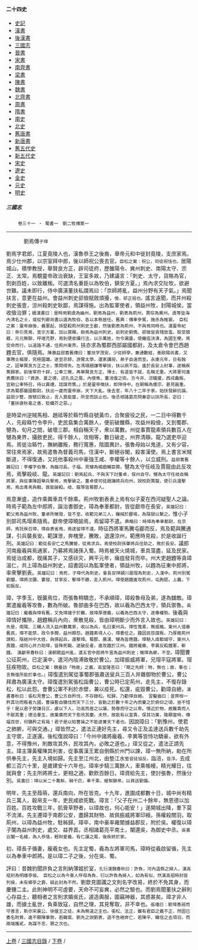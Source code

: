  



#### 二十四史

*   [史記](../a01/a01.md)
*   [漢書](../a02/a02.md)
*   [後漢書](../a03/a03.md)
*   [三國志](../a04/a04.md)
*   [晉書](../a05/a05.md)
*   [宋書](../a06/a06.md)
*   [南齊書](../a07/a07.md)
*   [梁書](../a08/a08.md)
*   [陳書](../a09/a09.md)
*   [魏書](../a10/a10.md)
*   [北齊書](../a11/a11.md)
*   [周書](../a12/a12.md)
*   [隋書](../a13/a13.md)
*   [南史](../a14/a14.md)
*   [北史](../a15/a15.md)
*   [舊唐書](../a16/a16.md)
*   [新唐書](../a17/a17.md)
*   [舊五代史](../a18/a18.md)
*   [新五代史](../a19/a19.md)
*   [宋史](../a20/a20.md)
*   [遼史](../a21/a21.md)
*   [金史](../a22/a22.md)
*   [元史](../a23/a23.md)
*   [明史](../a24/a24.md)


##### 三國志
　　
	`卷三十一 ‧ 蜀書一　劉二牧傳第一`   

* * *

`　　　　`劉焉傳`子璋 `

劉焉字君郎，江夏竟陵人也，漢魯恭王之後裔，章帝元和中徙封竟陵，支庶家焉。焉少仕州郡，以宗室拜中郎，後以師祝公喪去官。`臣松之案：祝公，司徒祝恬也。`居陽城山，積學教授，舉賢良方正，辟司徒府，歷雒陽令、兾州刺史、南陽太守、宗正、太常。焉覩靈帝政治衰缺，王室多故，乃建議言：「刺史、太守，貨賂為官，割剥百姓，以致離叛。可選清名重臣以為牧伯，鎮安方夏。」焉內求交阯牧，欲避世難。議未即行，侍中廣漢董扶私謂焉曰：「京師將亂，益州分野有天子氣。」焉聞扶言，意更在益州。會益州刺史郤儉賦斂煩擾，`儉，郤正祖也。`謠言遠聞，而并州殺刺史張壹，涼州殺刺史耿鄙，焉謀得施。出為監軍使者，領益州牧，封陽城侯，當收儉治罪；`續漢書曰：是時用劉虞為幽州，劉焉為益州，劉表為荊州，賈琮為兾州。虞等皆海內清名之士，或從列卿尚書以選為牧伯，各以本秩居任。舊典：傳車參駕，施赤為帷裳。　臣松之案：靈帝崩後，義軍起，孫堅殺荊州刺史王叡，然後劉表為荊州，不與焉同時也。漢靈帝紀曰：帝引見焉，宣示方畧，加以賞賜，勑焉為益州刺史。前刺史劉儁、郤儉皆貪殘放濫，取受狼藉，元元無聊，呼嗟充野，焉到便收攝行法，以示萬姓，勿令漏露，使癰疽決潰，為國生梗。焉受命而行，以道路不通，住荊州東界。`扶亦求為蜀郡西部屬國都尉，及太倉令會巴西趙韙去官，俱隨焉。`陳壽益部耆舊傳曰：董扶字茂安。少從師學，兼通數經，善歐陽尚書，又事聘士楊厚，究極圖讖。遂至京師，游覽太學，還家講授，弟子自遠而至。永康元年，日有蝕之，詔舉賢良方正之士，策問得失。左馮翊趙謙等舉扶，扶以病不詣，遙於長安上封事，遂稱疾篤歸家。前後宰府十辟，公車三徵，再舉賢良方正、博士、有道皆不就，名稱尤重。大將軍何進表薦扶曰：「資游、夏之德，述孔氏之風，內懷焦、董消復之術。方今并、涼騷擾，西戎蠢叛，宜勑公車特召，待以異禮，諮謀奇策。」於是靈帝徵扶，即拜侍中。在朝稱為儒宗，甚見器重。求為蜀郡屬國都尉。扶出一歲而靈帝崩，天下大亂。後去官，年八十二卒于家。始扶發辭抗論，益部少雙，故號曰致止，言人莫能當，所至而談止也。後丞相諸葛亮問秦宓以扶所長，宓曰：「董扶襃秋毫之善，貶纖芥之惡。」`

是時梁州逆賊馬相、趙祗等於緜竹縣自號黃巾，合聚疲役之民，一二日中得數千人，先殺緜竹令李升，吏民翕集合萬餘人，便前破雒縣，攻益州殺儉，又到蜀郡、犍為，旬月之間，破壞三郡。相自稱天子，衆以萬數。州從事賈龍素領兵數百人在犍為東界，攝斂吏民，得千餘人，攻相等，數日破走，州界清靜。龍乃選吏卒迎焉。焉徙治緜竹，撫納離叛，務行寬惠，陰圖異計。張魯母始以鬼道，又有少容，常往來焉家，故焉遣魯為督義司馬，住漢中，斷絕谷閣，殺害漢使。焉上書言米賊斷道，不得復通，又託他事殺州中豪強王咸、李權等十餘人，以立威刑。`益部耆舊雜記曰：李權字伯豫，為臨邛長。子福。見犍為楊戲輔臣贊。`犍為太守任岐及賈龍由此反攻焉，焉擊殺岐、龍。`英雄記曰：劉焉起兵，不與天下討董卓，保州自守。犍為太守任岐自稱將軍，與從事陳超舉兵擊焉，焉擊破之。董卓使司徒趙謙將兵向州，說校尉賈龍，使引兵還擊焉，焉出青羌與戰，故能破殺。岐、龍等皆蜀郡人。`

焉意漸盛，造作乘輿車具千餘乘。荊州牧劉表表上焉有似子夏在西河疑聖人之論。時焉子範為左中郎將，誕治書御史，璋為奉車都尉，皆從獻帝在長安，`英雄記曰：範父焉為益州牧，董卓所徵發，皆不至。收範兄弟三人，鏁械於郿塢，為陰獄以繫之。`惟小子別部司馬瑁素隨焉。獻帝使璋曉諭焉，焉留璋不遣。`典略曰：時璋為奉車都尉，在京師。焉託疾召璋，璋自表省焉，焉遂留璋不還。`時征西將軍馬騰屯郿而反，焉及範與騰通謀，引兵襲長安。範謀泄，奔槐里，騰敗，退還涼州，範應時見殺，於是收誕行刑。`英雄記曰：範從長安亡之馬騰營，從焉求兵。焉使校尉孫肇將兵往助之，敗於長安。`議郎河南龐羲與焉通家，乃募將焉諸孫入蜀。時焉被天火燒城，車具蕩盡，延及民家。焉徙治成都，旣痛其子，又感祅灾，興平元年，癕疽發背而卒。州大吏趙韙等貪璋溫仁，共上璋為益州刺史，詔書因以為監軍使者，領益州牧，以韙為征東中郎將，率衆擊劉表。`英雄記曰：焉死，子璋代為刺史。會長安拜潁川扈瑁為刺史，入漢中。荊州別駕劉闔，璋將沈彌、婁發、甘寧反，擊璋不勝，走入荊州。璋使趙韙進攻荊州，屯朐䏰。上蠢，下如振反。`

璋，字季玉，旣襲焉位，而張魯稍驕恣，不承順璋，璋殺魯母及弟，遂為讎敵。璋累遣龐羲等攻魯，數為所破。魯部曲多在巴西，故以羲為巴西太守，領兵禦魯。`英雄記曰：龐羲與璋有舊，又免璋諸子於難，故璋厚德羲，以羲為巴西太守，遂專權勢。`後羲與璋情好攜隙，趙韙稱兵內向，衆散見殺，皆由璋明斷少而外言入故也。`英雄記曰：先是，南陽、三輔人流入益州數萬家，收以為兵，名曰東州兵。璋性寬柔，無威略，東州人侵暴舊民，璋不能禁，政令多闕，益州頗怨。趙韙素得人心，璋委任之。韙因民怨謀叛，乃厚賂荊州請和，陰結州中大姓，與俱起兵，還擊璋。蜀郡、廣漢、犍為皆應韙。璋馳入成都城守，東州人畏韙，咸同心并力助璋，皆殊死戰，遂破反者，進攻韙於江州。韙將龐樂、李異反殺韙軍，斬韙。　漢獻帝春秋曰：漢朝聞益州亂，遣五官中郎將牛亶為益州刺史；徵璋為卿，不至。`璋聞曹公征荊州，已定漢中，遣河內陰溥致敬於曹公。加璋振威將軍，兄瑁平寇將軍。瑁狂疾物故。`臣松之案：魏臺訪「物故」之義，高堂隆荅曰：「聞之先師：物，無也；故，事也；言無復所能於事也。」`璋復遣別駕從事蜀郡張肅送叟兵三百人并雜御物於曹公，曹公拜肅為廣漢太守。璋復遣別駕張松詣曹公，曹公時已定荊州，走先主，不復存錄松，松以此怨。會曹公軍不利於赤壁，兼以疫死。松還，疵毀曹公，勸璋自絕，`漢書春秋曰：張松見曹公，曹公方自矜伐，不存錄松。松歸，乃勸璋自絕。　習鑿齒曰：昔齊桓一矜其功而叛者九國，曹操暫自驕伐而天下三分，皆勤之於數十年之內而棄之於俯仰之頃，豈不惜乎！是以君子勞謙日仄，慮以下人，功高而居之以讓，勢尊而守之以卑。情近於物，故雖貴而人不猒其重；德洽羣生，故業廣而天下愈欣其慶。夫然，故能有以富貴，保其功業，隆顯當時，傳福百世，何驕矜之有哉！君子是以知曹操之不能遂兼天下者也。`因說璋曰：「劉豫州，使君之肺腑，可與交通。」璋皆然之，遣法正連好先主，尋又令正及孟達送兵數千助先主守禦，正遂還。後松復說璋曰：「今州中諸將龐羲、李異等皆恃功驕豪，欲有外意，不得豫州，則敵攻其外，民攻其內，必敗之道也。」璋又從之，遣法正請先主。璋主簿黃權陳其利害，從事廣漢王累自倒縣於州門以諫，璋一無所納，勑在所供奉先主，先主入境如歸。先主至江州北，由墊江水`墊音徒協反。`詣涪，`音浮。`去成都三百六十里，是歲建安十六年也。璋率步騎三萬餘人，車乘帳幔，精光耀日，往就與會；先主所將將士，更相之適，歡飲百餘日。璋資給先主，使討張魯，然後分別。`吳書曰：璋以米二十萬斛，騎千匹，車千乘，繒絮錦帛，以資送劉備。`

明年，先主至葭萌，還兵南向，所在皆克。十九年，進圍成都數十日，城中尚有精兵三萬人，穀帛支一年，吏民咸欲死戰。璋言：「父子在州二十餘年，無恩德以加百姓。百姓攻戰三年，肌膏草野者，以璋故也，何心能安！」遂開城出降，羣下莫不流涕。先主遷璋于南郡公安，盡歸其財物、故佩振威將軍印綬。孫權殺關羽，取荊州，以璋為益州牧，駐秭歸。璋卒，南中豪率雍闓據益郡反，附於吳。權復以璋子闡為益州刺史，處交、益界首。丞相諸葛亮平南土，闡還吳，為御史中丞。`吳書云闡一名緯，為人恭恪，輕財愛義，有仁讓之風，後疾終於家。`

初，璋長子循妻，龐羲女也。先主定蜀，羲為左將軍司馬，璋時從羲啟留循，先主以為奉車中郎將。是以璋二子之後，分在吳、蜀。

評曰：昔魏豹聞許負之言則納薄姬於室，`孔衍漢魏春秋曰：許負，河內溫縣之婦人，漢高祖封為明雌亭侯。　臣松之以為今東人呼母為負，衍以許負為婦人，如為有似，然漢高祖時封皆列侯，未有鄉亭之爵，疑此封為不然。`劉歆見圖讖之文則名字改易，終於不免其身，而慶鍾二主。此則神明不可虛要，天命不可妄兾，必然之驗也。而劉焉聞董扶之辭則心存益土，聽相者之言則求婚吳氏，遽造輿服，圖竊神器，其惑甚矣。璋才非人雄，而據土亂世，負乘致寇，自然之理，其見奪取，非不幸也。`張璠曰：劉璋愚弱而守善言，斯亦宋襄公、徐偃王之徒，未為無道之主也。張松、法正，雖有君臣之義不正，然固已委名附質，進不顯陳事勢，若韓嵩、劉先之說劉表，退不告絕奔亡，若陳平、韓信之去項羽，而兩端攜貳，為謀不忠，罪之次也。`

* * *

[上卷](030.md) / [三國志目錄](a04.md) / [下卷](032.md) /			  

    